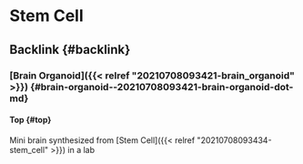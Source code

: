 # Stem Cell


## Backlink {#backlink}


### [Brain Organoid]({{< relref "20210708093421-brain_organoid" >}}) {#brain-organoid--20210708093421-brain-organoid-dot-md}


#### Top {#top}

Mini brain synthesized from [Stem Cell]({{< relref "20210708093434-stem_cell" >}}) in a lab

